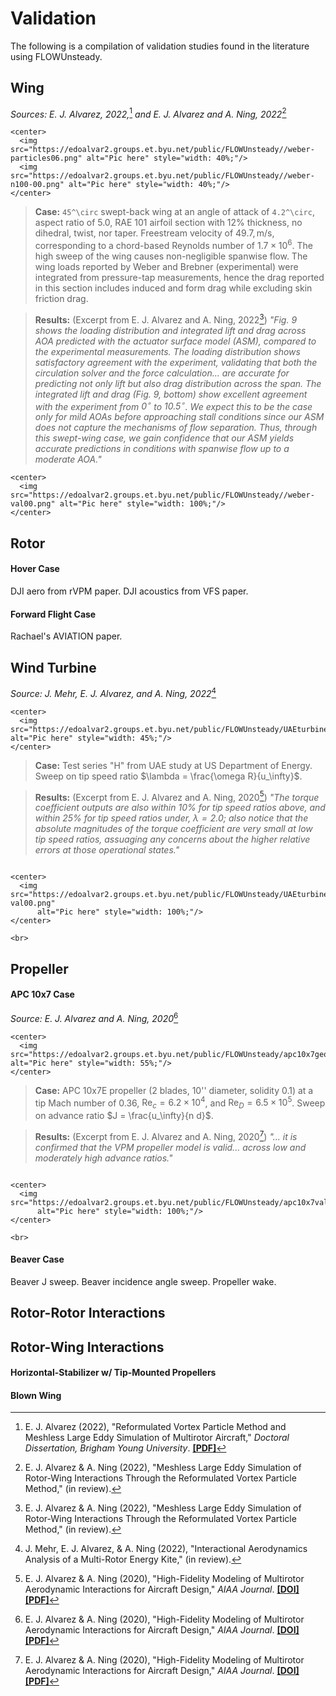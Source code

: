 # Validation

The following is a compilation of validation studies found in the literature
using FLOWUnsteady.

## Wing

*Sources: E. J. Alvarez, 2022,*[^1] *and E. J. Alvarez and A. Ning, 2022*[^2]



```@raw html
<center>
  <img src="https://edoalvar2.groups.et.byu.net/public/FLOWUnsteady//weber-particles06.png" alt="Pic here" style="width: 40%;"/>
  <img src="https://edoalvar2.groups.et.byu.net/public/FLOWUnsteady//weber-n100-00.png" alt="Pic here" style="width: 40%;"/>
</center>
```

> **Case:** ``45^\circ`` swept-back wing at an angle of attack of ``4.2^\circ``,
> aspect ratio of 5.0, RAE 101 airfoil section with 12% thickness, no dihedral,
> twist, nor taper. Freestream velocity of $49.7,\mathrm{m/s}$, corresponding to
> a chord-based Reynolds number of $1.7 \times 10^6$. The high sweep of the
> wing causes non-negligible spanwise flow. The wing loads reported by
> Weber and Brebner (experimental) were integrated from pressure-tap measurements,
> hence the drag reported in this section includes induced and form drag
> while excluding skin friction drag.

> **Results:** (Excerpt from E. J. Alvarez and A. Ning, 2022[^2])
> *"Fig. 9 shows the loading distribution and integrated lift and drag across
> AOA predicted with the actuator surface model (ASM), compared to the experimental
> measurements. The loading distribution shows satisfactory agreement with the
> experiment, validating that both the circulation solver and the force
> calculation... are accurate for predicting not only lift but also drag
> distribution across the span. The integrated lift and drag (Fig. 9, bottom)
> show excellent agreement with the experiment from $0^\circ$ to $10.5^\circ$.
> We expect this to be the case only for mild AOAs before approaching stall
> conditions since our ASM does not capture the mechanisms of flow separation.
> Thus, through this swept-wing case, we gain confidence that our ASM yields
> accurate predictions in conditions with spanwise flow up to a moderate AOA."*


```@raw html
<center>
  <img src="https://edoalvar2.groups.et.byu.net/public/FLOWUnsteady//weber-val00.png" alt="Pic here" style="width: 100%;"/>
</center>
```

## Rotor

#### Hover Case
DJI aero from rVPM paper. DJI acoustics from VFS paper.

#### Forward Flight Case
Rachael's AVIATION paper.


## Wind Turbine
*Source: J. Mehr, E. J. Alvarez, and A. Ning, 2022*[^5]

```@raw html
<center>
  <img src="https://edoalvar2.groups.et.byu.net/public/FLOWUnsteady/UAEturbine.png" alt="Pic here" style="width: 45%;"/>
</center>
```

> **Case:** Test series "H" from UAE study at US Department of Energy. Sweep on
> tip speed ratio $\lambda = \frac{\omega R}{u_\infty}$.


> **Results:** (Excerpt from E. J. Alvarez and A. Ning, 2020[^3])
> *"The torque coefficient outputs are also within 10% for tip speed ratios
> above, and within 25% for tip speed ratios under, $\lambda = 2.0$;
> also notice that the absolute magnitudes of the torque coefficient are very
> small at low tip speed ratios, assuaging any concerns about the higher
> relative errors at those operational states."*

```@raw html

<center>
  <img src="https://edoalvar2.groups.et.byu.net/public/FLOWUnsteady/UAEturbine-val00.png"
      alt="Pic here" style="width: 100%;"/>
</center>

<br>
```

## Propeller

#### APC 10x7 Case
*Source: E. J. Alvarez and A. Ning, 2020*[^3]

```@raw html
<center>
  <img src="https://edoalvar2.groups.et.byu.net/public/FLOWUnsteady/apc10x7geom.png" alt="Pic here" style="width: 55%;"/>
</center>
```

> **Case:** APC 10x7E propeller (2 blades, 10'' diameter, solidity 0.1) at a tip
> Mach number of 0.36, $\mathrm{Re}_c = 6.2 \times 10^4$, and
> $\mathrm{Re}_D = 6.5 \times 10^5$. Sweep on advance ratio
> $J = \frac{u_\infty}{n d}$.

> **Results:** (Excerpt from E. J. Alvarez and A. Ning, 2020[^3])
> *"... it is confirmed that the VPM propeller model is valid... across low and
> moderately high advance ratios."*

```@raw html

<center>
  <img src="https://edoalvar2.groups.et.byu.net/public/FLOWUnsteady/apc10x7val00.png"
      alt="Pic here" style="width: 100%;"/>
</center>

<br>
```


#### Beaver Case
Beaver J sweep. Beaver incidence angle sweep. Propeller wake.

## Rotor-Rotor Interactions

## Rotor-Wing Interactions

#### Horizontal-Stabilizer w/ Tip-Mounted Propellers

#### Blown Wing

[^1]: E. J. Alvarez (2022), "Reformulated Vortex Particle Method and Meshless
    Large Eddy Simulation of Multirotor Aircraft," *Doctoral Dissertation, Brigham
    Young University*. [**[PDF]**](https://scholarsarchive.byu.edu/etd/9589/)

[^2]: E. J. Alvarez & A. Ning (2022), "Meshless Large Eddy Simulation of
    Rotor-Wing Interactions Through the Reformulated Vortex Particle Method," (in
    review).

[^3]: E. J. Alvarez & A. Ning (2020), "High-Fidelity Modeling of Multirotor
    Aerodynamic Interactions for Aircraft Design," *AIAA Journal*.
    [**[DOI]**](https://doi.org/10.2514/1.J059178)
    [**[PDF]**](https://scholarsarchive.byu.edu/facpub/4179/)


[^5]: J. Mehr, E. J. Alvarez, & A. Ning (2022), "Interactional Aerodynamics
    Analysis of a Multi-Rotor Energy Kite," (in review).
